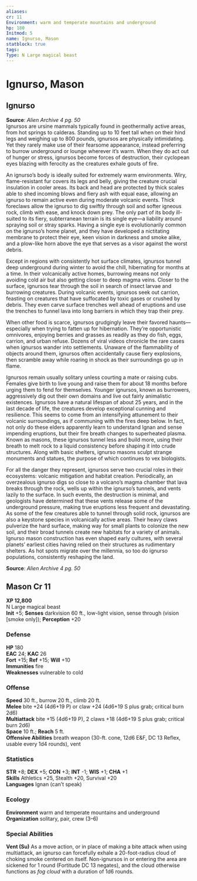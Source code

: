 ```yaml
---
aliases: 
cr: 11
Environment: warm and temperate mountains and underground
hp: 180
Initmod: 5
name: Ignurso, Mason
statblock: true
tags: 
Type: N Large magical beast
---
```


# Ignurso, Mason

## Ignurso

**Source**:  _Alien Archive 4 pg. 50_  
Ignursos are ursine mammals typically found in geothermally active areas, from hot springs to calderas. Standing up to 10 feet tall when on their hind legs and weighing up to 800 pounds, ignursos are physically intimidating. Yet they rarely make use of their fearsome appearance, instead preferring to burrow underground or lounge wherever it’s warm. When they do act out of hunger or stress, ignursos become forces of destruction, their cyclopean eyes blazing with ferocity as the creatures exhale gouts of fire.

An ignurso’s body is ideally suited for extremely warm environments. Wiry, flame-resistant fur covers its legs and belly, giving the creature crucial insulation in cooler areas. Its back and head are protected by thick scales able to shed incoming blows and fiery ash with equal ease, allowing an ignurso to remain active even during moderate volcanic events. Thick foreclaws allow the ignurso to dig swiftly through soil and softer igneous rock, climb with ease, and knock down prey. The only part of its body ill-suited to its fiery, subterranean terrain is its single eye—a liability around spraying soil or stray sparks. Having a single eye is evolutionarily common on the ignurso’s home planet, and they have developed a nictitating membrane to protect their eye, keen vision in darkness and smoke alike, and a plow-like horn above the eye that serves as a visor against the worst debris.

Except in regions with consistently hot surface climates, ignursos tunnel deep underground during winter to avoid the chill, hibernating for months at a time. In their volcanically active homes, burrowing means not only avoiding cold air but also getting closer to deep magma veins. Closer to the surface, ignursos tear through the soil in search of insect larvae and burrowing creatures. During volcanic events, ignursos seek out carrion, feasting on creatures that have suffocated by toxic gases or crushed by debris. They even carve surface trenches well ahead of eruptions and use the trenches to funnel lava into long barriers in which they trap their prey.

When other food is scarce, ignursos grudgingly leave their favored haunts—especially when trying to fatten up for hibernation. They’re opportunistic omnivores, enjoying berries and grasses as readily as they do fish, eggs, carrion, and urban refuse. Dozens of viral videos chronicle the rare cases when ignursos wander into settlements. Unaware of the flammability of objects around them, ignursos often accidentally cause fiery explosions, then scramble away while roaring in shock as their surroundings go up in flame.

Ignursos remain usually solitary unless courting a mate or raising cubs. Females give birth to live young and raise them for about 18 months before urging them to fend for themselves. Younger ignursos, known as burrowers, aggressively dig out their own domains and live out fairly animalistic existences. Ignursos have a natural lifespan of about 25 years, and in the last decade of life, the creatures develop exceptional cunning and resilience. This seems to come from an intensifying attunement to their volcanic surroundings, as if communing with the fires deep below. In fact, not only do these elders apparently learn to understand Ignan and sense impending eruptions, but their fire breath changes to superheated plasma. Known as masons, these ignursos tunnel less and build more, using their breath to melt rock to a liquid consistency before shaping it into crude structures. Along with basic shelters, ignurso masons sculpt strange monuments and statues, the purpose of which continues to vex biologists.

For all the danger they represent, ignursos serve two crucial roles in their ecosystems: volcanic mitigation and habitat creation. Periodically, an overzealous ignurso digs so close to a volcano’s magma chamber that lava breaks through the rock, wells up within the ignurso’s tunnels, and vents lazily to the surface. In such events, the destruction is minimal, and geologists have determined that these vents release some of the underground pressure, making true eruptions less frequent and devastating. As some of the few creatures able to tunnel through solid rock, ignursos are also a keystone species in volcanically active areas. Their heavy claws pulverize the hard surface, making way for small plants to colonize the new soil, and their broad tunnels create new habitats for a variety of animals. Ignurso mason construction has even shaped early cultures, with several planets’ earliest cities having relied on their structures as rudimentary shelters. As hot spots migrate over the millennia, so too do ignurso populations, consistently reshaping the land.

**Source**:  _Alien Archive 4 pg. 50_

## Mason Cr 11

**XP 12,800**  
N Large magical beast  
**Init** +5; **Senses** darkvision 60 ft., low-light vision, sense through (vision \[smoke only\]); **Perception** +20  

### Defense

**HP** 180  
**EAC** 24; **KAC** 26  
**Fort** +15; **Ref** +15; **Will** +10  
**Immunities** fire  
**Weaknesses** vulnerable to cold

### Offense

**Speed** 30 ft., burrow 20 ft., climb 20 ft.  
**Melee** bite +24 (4d6+19 P) or claw +24 (4d6+19 S plus grab; critical burn 2d6)  
**Multiattack** bite +15 (4d6+19 P), 2 claws +18 (4d6+19 S plus grab; critical burn 2d6)  
**Space** 10 ft.; **Reach** 5 ft.  
**Offensive Abilities** breath weapon (30-ft. cone, 12d6 E&F, DC 13 Reflex, usable every 1d4 rounds), vent

### Statistics

**STR** +8; **DEX** +5; **CON** +3; **INT** -1; **WIS** +1; **CHA** +1  
**Skills** Athletics +25, Stealth +20, Survival +20  
**Languages** Ignan (can’t speak)

### Ecology

**Environment** warm and temperate mountains and underground  
**Organization** solitary, pair, crew (3–6)

### Special Abilities

**Vent (Su)** As a move action, or in place of making a bite attack when using multiattack, an ignurso can forcefully exhale a 20-foot-radius cloud of choking smoke centered on itself. Non-ignursos in or entering the area are sickened for 1 round (Fortitude DC 13 negates), and the cloud otherwise functions as _fog cloud_ with a duration of 1d6 rounds.
